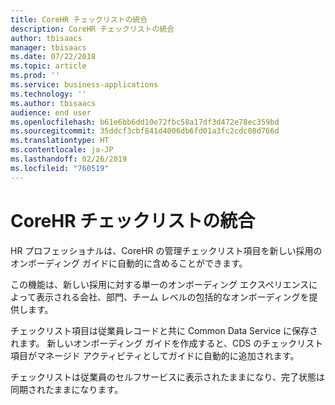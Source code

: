 ```yaml
---
title: CoreHR チェックリストの統合
description: CoreHR チェックリストの統合
author: tbisaacs
manager: tbisaacs
ms.date: 07/22/2018
ms.topic: article
ms.prod: ''
ms.service: business-applications
ms.technology: ''
ms.author: tbisaacs
audience: end user
ms.openlocfilehash: b61e6bb6dd10e72fbc58a17df3d472e78ec359bd
ms.sourcegitcommit: 35ddcf3cbf841d4006db6fd01a3fc2cdc08d766d
ms.translationtype: HT
ms.contentlocale: ja-JP
ms.lasthandoff: 02/26/2019
ms.locfileid: "760519"
---
```

#  <a name="corehr-checklist-integration"></a>CoreHR チェックリストの統合






HR プロフェッショナルは、CoreHR の管理チェックリスト項目を新しい採用のオンボーディング ガイドに自動的に含めることができます。

この機能は、新しい採用に対する単一のオンボーディング エクスペリエンスによって表示される会社、部門、チーム レベルの包括的なオンボーディングを提供します。

チェックリスト項目は従業員レコードと共に Common Data Service に保存されます。 新しいオンボーディング ガイドを作成すると、CDS のチェックリスト項目がマネージド アクティビティとしてガイドに自動的に追加されます。 

チェックリストは従業員のセルフサービスに表示されたままになり、完了状態は同期されたままになります。

<!--
## Who uses this feature
HR professionals
## License required
Talent license 
## Development status
Planning
## Target timeframe
Public Preview: September
-->
